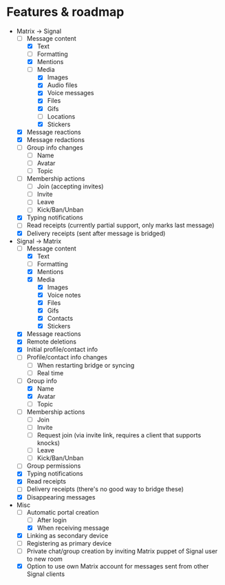 # Features & roadmap

* Matrix → Signal
  * [ ] Message content
    * [x] Text
    * [ ] Formatting
    * [x] Mentions
    * [ ] Media
      * [x] Images
      * [x] Audio files
      * [x] Voice messages
      * [x] Files
      * [x] Gifs
      * [ ] Locations
      * [x] Stickers
  * [x] Message reactions
  * [x] Message redactions
  * [ ] Group info changes
    * [ ] Name
    * [ ] Avatar
    * [ ] Topic
  * [ ] Membership actions
    * [ ] Join (accepting invites)
    * [ ] Invite
    * [ ] Leave
    * [ ] Kick/Ban/Unban
  * [x] Typing notifications
  * [ ] Read receipts (currently partial support, only marks last message)
  * [x] Delivery receipts (sent after message is bridged)
* Signal → Matrix
  * [ ] Message content
    * [x] Text
	* [ ] Formatting
    * [x] Mentions
    * [x] Media
      * [x] Images
      * [x] Voice notes
      * [x] Files
      * [x] Gifs
      * [x] Contacts
      * [x] Stickers
  * [x] Message reactions
  * [x] Remote deletions
  * [x] Initial profile/contact info
  * [ ] Profile/contact info changes
    * [ ] When restarting bridge or syncing
    * [ ] Real time
  * [ ] Group info
    * [x] Name
    * [x] Avatar
    * [ ] Topic
  * [ ] Membership actions
    * [ ] Join
    * [ ] Invite
    * [ ] Request join (via invite link, requires a client that supports knocks)
    * [ ] Leave
    * [ ] Kick/Ban/Unban
  * [ ] Group permissions
  * [x] Typing notifications
  * [x] Read receipts
  * [ ] Delivery receipts (there's no good way to bridge these)
  * [x] Disappearing messages
* Misc
  * [ ] Automatic portal creation
    * [ ] After login
    * [x] When receiving message
  * [x] Linking as secondary device
  * [ ] Registering as primary device
  * [ ] Private chat/group creation by inviting Matrix puppet of Signal user to new room
  * [x] Option to use own Matrix account for messages sent from other Signal clients
